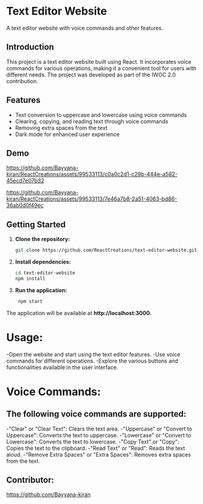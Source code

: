 # Text Editor Website

A text editor website with voice commands and other features.


## Introduction

This project is a text editor website built using React. It incorporates voice commands for various operations, making it a convenient tool for users with different needs. The project was developed as part of the IWOC 2.0 contribution.

## Features

- Text conversion to uppercase and lowercase using voice commands
- Clearing, copying, and reading text through voice commands
- Removing extra spaces from the text
- Dark mode for enhanced user experience

## Demo


https://github.com/Bayyana-kiran/ReactCreations/assets/99533113/c0a0c2d1-c29b-444e-a582-45ecd7e07b32



https://github.com/Bayyana-kiran/ReactCreations/assets/99533113/7e46a7b8-2a51-4063-bd86-36ab0d0f49ec



## Getting Started

1. **Clone the repository:**

   ```bash
   git clone https://github.com/ReactCreations/text-editor-website.git

2. **Install dependencies:**
     ```bash
     cd text-editor-website
     npm install
     ```

3. **Run the application:**
    ```bash
     npm start
     ```
The application will be available at **http://localhost:3000.**

# **Usage:**

-Open the website and start using the text editor features.
-Use voice commands for different operations.
-Explore the various buttons and functionalities available in the user interface.

# **Voice Commands**:

## The following voice commands are supported:

-"Clear" or "Clear Text": Clears the text area.
-"Uppercase" or "Convert to Uppercase": Converts the text to uppercase.
-"Lowercase" or "Convert to Lowercase": Converts the text to lowercase.
-"Copy Text" or "Copy": Copies the text to the clipboard.
-"Read Text" or "Read": Reads the text aloud.
-"Remove Extra Spaces" or "Extra Spaces": Removes extra spaces from the text.

## Contributor:  
https://github.com/Bayyana-kiran


    
    

    
    
